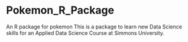 # Pokemon_R_Package
An R package for pokemon
This is a package to learn new Data Science skills for an Applied Data Science Course at Simmons University.
